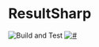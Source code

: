 # ResultSharp 

![Build and Test](https://github.com/nekronos/ResultSharp/workflows/Build%20and%20Test/badge.svg) [![#](https://img.shields.io/nuget/v/ResultSharp.svg)](https://www.nuget.org/packages/ResultSharp/)
